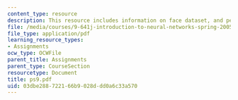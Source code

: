 ```yaml
---
content_type: resource
description: This resource includes information on face dataset, and perceptron delta.
file: /media/courses/9-641j-introduction-to-neural-networks-spring-2005/03dbe288722166b9028ddd0a6c33a570_ps9.pdf
file_type: application/pdf
learning_resource_types:
- Assignments
ocw_type: OCWFile
parent_title: Assignments
parent_type: CourseSection
resourcetype: Document
title: ps9.pdf
uid: 03dbe288-7221-66b9-028d-dd0a6c33a570
---
```

